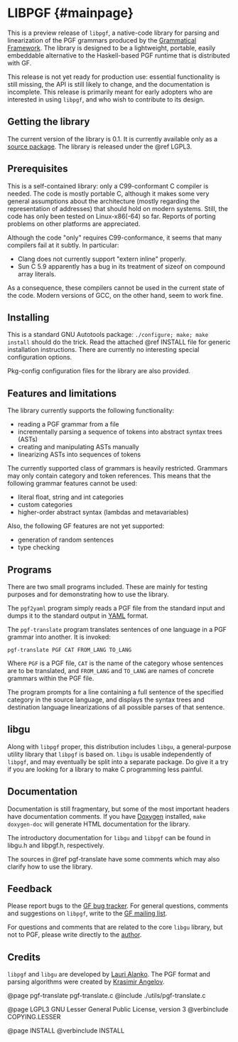 LIBPGF                                                      {#mainpage}
======

This is a preview release of `libpgf`, a native-code library for parsing
and linearization of the PGF grammars produced by the [Grammatical
Framework][GF]. The library is designed to be a lightweight, portable,
easily embeddable alternative to the Haskell-based PGF runtime that is
distributed with GF.

This release is not yet ready for production use: essential
functionality is still missing, the API is still likely to change, and
the documentation is incomplete. This release is primarily meant for
early adopters who are interested in using `libpgf`, and who wish to
contribute to its design.


Getting the library
-------------------

The current version of the library is 0.1. It is currently available
only as a [source package][libpgf-0.1-src]. The library is released
under the @ref LGPL3.


Prerequisites
-------------

This is a self-contained library: only a C99-conformant C compiler is
needed. The code is mostly portable C, although it makes some very
general assumptions about the architecture (mostly regarding the
representation of addresses) that should hold on modern systems. Still,
the code has only been tested on Linux-x86(-64) so far. Reports of
porting problems on other platforms are appreciated.

Although the code "only" requires C99-conformance, it seems that many
compilers fail at it subtly. In particular:

- Clang does not currently support "extern inline" properly.
- Sun C 5.9 apparently has a bug in its treatment of sizeof on compound
  array literals.

As a consequence, these compilers cannot be used in the current state of
the code. Modern versions of GCC, on the other hand, seem to work fine.


Installing
----------

This is a standard GNU Autotools package: `./configure; make; make
install` should do the trick. Read the attached @ref INSTALL file for
generic installation instructions. There are currently no interesting
special configuration options.

Pkg-config configuration files for the library are also provided.


Features and limitations
------------------------

The library currently supports the following functionality:

- reading a PGF grammar from a file
- incrementally parsing a sequence of tokens into abstract syntax trees (ASTs)
- creating and manipulating ASTs manually
- linearizing ASTs into sequences of tokens

The currently supported class of grammars is heavily restricted. Grammars
may only contain category and token references. This means that the
following grammar features cannot be used:

- literal float, string and int categories
- custom categories
- higher-order abstract syntax (lambdas and metavariables)

Also, the following GF features are not yet supported:

- generation of random sentences
- type checking


Programs
--------

There are two small programs included. These are mainly for testing
purposes and for demonstrating how to use the library.

The `pgf2yaml` program simply reads a PGF file from the standard input and
dumps it to the standard output in [YAML] format.

The `pgf-translate` program translates sentences of one language in a PGF
grammar into another. It is invoked:

	pgf-translate PGF CAT FROM_LANG TO_LANG

Where `PGF` is a PGF file, `CAT` is the name of the category whose sentences
are to be translated, and `FROM_LANG` and `TO_LANG` are names of concrete
grammars within the PGF file.

The program prompts for a line containing a full sentence of the
specified category in the source language, and displays the syntax trees
and destination language linearizations of all possible parses of that
sentence. 


libgu
-----

Along with `libpgf` proper, this distribution includes `libgu`, a
general-purpose utility library that `libpgf` is based on. `libgu` is usable
independently of `libpgf`, and may eventually be split into a separate
package. Do give it a try if you are looking for a library to make C
programming less painful.


Documentation
-------------

Documentation is still fragmentary, but some of the most important
headers have documentation comments. If you have [Doxygen] installed,
`make doxygen-doc` will generate HTML documentation for the library.

The introductory documentation for `libgu` and `libpgf` can be found in
libgu.h and libpgf.h, respectively.

The sources in @ref pgf-translate have some comments which may also
clarify how to use the library.

Feedback
--------

Please report bugs to the [GF bug tracker]. For general questions,
comments and suggestions on `libpgf`, write to the [GF mailing list].


For questions and comments that are related to the core `libgu` library,
but not to PGF, please write directly to the [author][Lauri Alanko].


Credits
-------

`libpgf` and `libgu` are developed by [Lauri Alanko]. The PGF format
and parsing algorithms were created by [Krasimir Angelov].


[Doxygen]:		http://doxygen.org/
[GF]:			http://www.grammaticalframework.org/
[GF bug tracker]:	http://code.google.com/p/grammatical-framework/issues/
[GF mailing list]:	https://groups.google.com/group/gf-dev
[Lauri Alanko]:		mailto:lealanko@ling.helsinki.fi
[libpgf-0.1-src]:	http://grammaticalframework/libpgf/libpgf-0.1.tar.gz
[LGPL3]:		http://www.gnu.org/licenses/lgpl.html
[Krasimir Angelov]:	http://www.cse.chalmers.se/~krasimir/
[YAML]:			http://yaml.org/

@page pgf-translate pgf-translate.c
@include ./utils/pgf-translate.c

@page LGPL3 GNU Lesser General Public License, version 3
@verbinclude COPYING.LESSER

@page INSTALL
@verbinclude INSTALL
